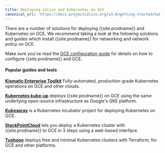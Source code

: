 ```yaml
---
title: Deploying Calico and Kubernetes on GCE
canonical_url: 'https://docs.projectcalico.org/v3.0/getting-started/kubernetes/installation/gce'
---
```


There are a number of solutions for deploying {{site.prodname}} and Kubernetes on GCE.  We recommend taking
a look at the following solutions and guides which install {{site.prodname}} for networking and network policy on GCE.

Make sure you've read the [GCE configuration guide](../../../reference/public-cloud/gce) for details on how to configure {{site.prodname}} and GCE.

#### Popular guides and tools

**[Kismatic Enterprise Toolkit][ket]** Fully-automated, production-grade Kubernetes operations on GCE and other clouds.

**[Kubernetes kube-up][kube-up]** deploys {{site.prodname}} on GCE using the same underlying open-source infrastructure as Google's GKE platform.

**[Kubespray][kubespray]** is a Kubernetes incubator project for deploying Kubernetes on GCE.

**[StackPointCloud][stackpoint]** lets you deploy a Kubernetes cluster with {{site.prodname}} to GCE in 3 steps using a web-based interface.

**[Typhoon][typhoon]** deploys free and minimal Kubernetes clusters with Terraform, for GCE and other platforms.

[ket]: https://apprenda.com/kismatic/
[kube-up]: http://kubernetes.io/docs/getting-started-guides/network-policy/calico/
[kubespray]: https://github.com/kubernetes-incubator/kubespray
[stackpoint]: https://stackpoint.io/#/
[typhoon]: https://typhoon.psdn.io/
[self-hosted]: hosted
[integration-guide]: integration
